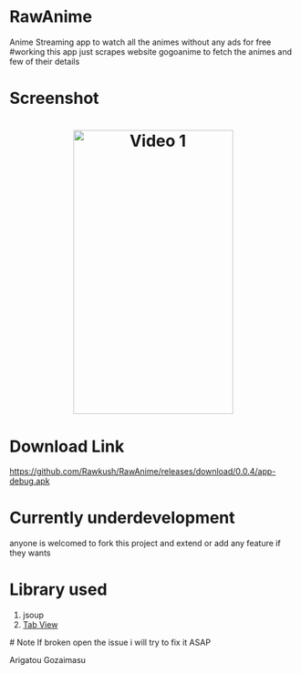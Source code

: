 # RawAnime
Anime Streaming app to watch all the animes without any ads for free
#working
this app just scrapes website gogoanime to fetch the animes and few of their details

# Screenshot
<h1 align="center">
<img src="/github/ezgif.com-video-to-gif.gif" width="280" height="498" alt="Video 1"/>

</h1>

# Download Link 
https://github.com/Rawkush/RawAnime/releases/download/0.0.4/app-debug.apk
# Currently underdevelopment 
anyone is welcomed to fork this project and extend or add any feature if they wants

# Library used

<ol>
  
<li>jsoup </li>   
<li><a href="https://github.com/Rawkush/TabViewLib">Tab View</a>  </li>
</ol>
# Note
If broken open the issue i will try to fix it ASAP

Arigatou Gozaimasu
